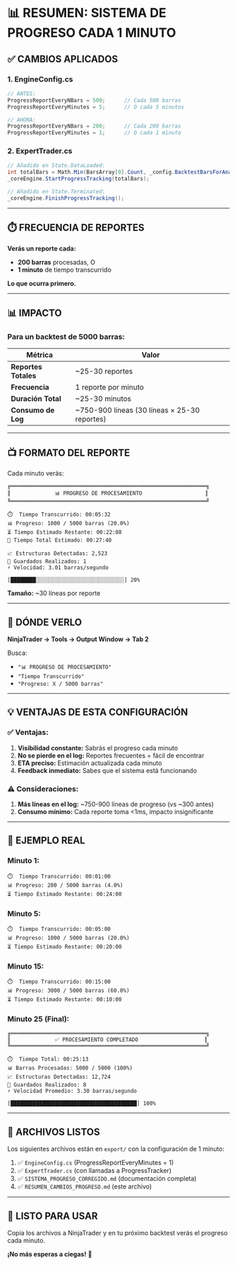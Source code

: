# 📊 RESUMEN: SISTEMA DE PROGRESO CADA 1 MINUTO

## ✅ CAMBIOS APLICADOS

### **1. EngineConfig.cs**

```csharp
// ANTES:
ProgressReportEveryNBars = 500;      // Cada 500 barras
ProgressReportEveryMinutes = 5;      // O cada 5 minutos

// AHORA:
ProgressReportEveryNBars = 200;      // Cada 200 barras
ProgressReportEveryMinutes = 1;      // O cada 1 minuto
```

### **2. ExpertTrader.cs**

```csharp
// Añadido en State.DataLoaded:
int totalBars = Math.Min(BarsArray[0].Count, _config.BacktestBarsForAnalysis);
_coreEngine.StartProgressTracking(totalBars);

// Añadido en State.Terminated:
_coreEngine.FinishProgressTracking();
```

---

## ⏱️ FRECUENCIA DE REPORTES

**Verás un reporte cada:**
- **200 barras** procesadas, O
- **1 minuto** de tiempo transcurrido

**Lo que ocurra primero.**

---

## 📊 IMPACTO

### **Para un backtest de 5000 barras:**

| Métrica | Valor |
|---------|-------|
| **Reportes Totales** | ~25-30 reportes |
| **Frecuencia** | 1 reporte por minuto |
| **Duración Total** | ~25-30 minutos |
| **Consumo de Log** | ~750-900 líneas (30 líneas × 25-30 reportes) |

---

## 📺 FORMATO DEL REPORTE

Cada minuto verás:

```
╔══════════════════════════════════════════════════════════════╗
║              📊 PROGRESO DE PROCESAMIENTO                    ║
╚══════════════════════════════════════════════════════════════╝

⏱️  Tiempo Transcurrido: 00:05:32
📊 Progreso: 1000 / 5000 barras (20.0%)
⏳ Tiempo Estimado Restante: 00:22:08
🎯 Tiempo Total Estimado: 00:27:40

📈 Estructuras Detectadas: 2,523
💾 Guardados Realizados: 1
⚡ Velocidad: 3.01 barras/segundo

[████████░░░░░░░░░░░░░░░░░░░░░░░░░░░░] 20%
```

**Tamaño:** ~30 líneas por reporte

---

## 📍 DÓNDE VERLO

**NinjaTrader → Tools → Output Window → Tab 2**

Busca:
- `"📊 PROGRESO DE PROCESAMIENTO"`
- `"Tiempo Transcurrido"`
- `"Progreso: X / 5000 barras"`

---

## 💡 VENTAJAS DE ESTA CONFIGURACIÓN

### ✅ **Ventajas:**
1. **Visibilidad constante:** Sabrás el progreso cada minuto
2. **No se pierde en el log:** Reportes frecuentes = fácil de encontrar
3. **ETA preciso:** Estimación actualizada cada minuto
4. **Feedback inmediato:** Sabes que el sistema está funcionando

### ⚠️ **Consideraciones:**
1. **Más líneas en el log:** ~750-900 líneas de progreso (vs ~300 antes)
2. **Consumo mínimo:** Cada reporte toma <1ms, impacto insignificante

---

## 🎯 EJEMPLO REAL

### **Minuto 1:**
```
⏱️  Tiempo Transcurrido: 00:01:00
📊 Progreso: 200 / 5000 barras (4.0%)
⏳ Tiempo Estimado Restante: 00:24:00
```

### **Minuto 5:**
```
⏱️  Tiempo Transcurrido: 00:05:00
📊 Progreso: 1000 / 5000 barras (20.0%)
⏳ Tiempo Estimado Restante: 00:20:00
```

### **Minuto 15:**
```
⏱️  Tiempo Transcurrido: 00:15:00
📊 Progreso: 3000 / 5000 barras (60.0%)
⏳ Tiempo Estimado Restante: 00:10:00
```

### **Minuto 25 (Final):**
```
╔══════════════════════════════════════════════════════════════╗
║              ✅ PROCESAMIENTO COMPLETADO                     ║
╚══════════════════════════════════════════════════════════════╝

⏱️  Tiempo Total: 00:25:13
📊 Barras Procesadas: 5000 / 5000 (100%)
📈 Estructuras Detectadas: 12,724
💾 Guardados Realizados: 8
⚡ Velocidad Promedio: 3.30 barras/segundo

[████████████████████████████████████████] 100%
```

---

## 📁 ARCHIVOS LISTOS

Los siguientes archivos están en `export/` con la configuración de 1 minuto:

1. ✅ `EngineConfig.cs` (ProgressReportEveryMinutes = 1)
2. ✅ `ExpertTrader.cs` (con llamadas a ProgressTracker)
3. ✅ `SISTEMA_PROGRESO_CORREGIDO.md` (documentación completa)
4. ✅ `RESUMEN_CAMBIOS_PROGRESO.md` (este archivo)

---

## 🚀 LISTO PARA USAR

Copia los archivos a NinjaTrader y en tu próximo backtest verás el progreso cada minuto.

**¡No más esperas a ciegas!** 🎯

